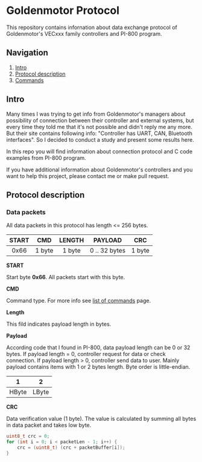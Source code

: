 # Goldenmotor Protocol
This repository contains infornation about data exchange protocol of Goldenmotor's VECxxx family controllers and PI-800 program.

## Navigation

1. [Intro](#intro)
2. [Protocol description](#protocol_description)
3. [Commands](https://github.com/SunnyWolf/goldenmotor_protocol/blob/master/commands.md)



## Intro <a name="intro"></a>
Many times I was trying to get info from Goldenmotor's managers about possibility of connection  between their controller and external systems, but every time they told me that it's not possible and didn't reply me any more. But their site contains following info: "Controller has UART, CAN, Bluetooth interfaces". So I decided to conduct a study and present some results here.

In this repo you will find information about connection protocol and C code examples from PI-800 program.

If you have additional information about Goldenmotor's controllers and you want to help this project, please contact me or make pull request.


## Protocol description <a name="protocol_description"></a>

### Data packets <a name="data_packets"></a>
All data packets in this protocol has length <= 256 bytes.

| START |  CMD   | LENGTH |   PAYLOAD     |  CRC   |
|:-----:|:------:|:------:|:-------------:|:------:|
| 0x66  | 1 byte | 1 byte |0 .. 32 bytes  | 1 byte |

**START**

Start byte **0x66**.
All packets start with this byte.

**CMD**

Command type.
For more info see [list of commands](https://github.com/SunnyWolf/goldenmotor_protocol/blob/master/commands.md) page.

**Length**

This fild indicates payload length in bytes.

**Payload**

According code that I found in PI-800, data payload length can be 0 or 32 bytes.
If payload length = 0, controller request for data or check connection.
If payload length > 0, controller send data to user.
Mainly payload contains items with 1 or 2 bytes length.
Byte order is little-endian.

|   1   |   2   |
|-------|-------|
| HByte | LByte |

**CRC**

Data verification value (1 byte).
The value is calculated by summing all bytes in data packet and takes low byte.
```c
uint8_t crc = 0;
for (int i = 0; i < packetLen - 1; i++) {
	crc = (uint8_t) (crc + packetBuffer[i]);
}
```

